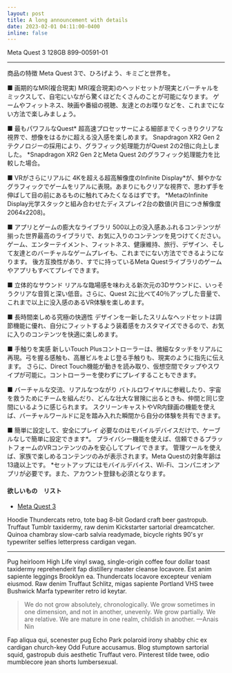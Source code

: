 ```yaml
---
layout: post
title: A long announcement with details
date: 2023-02-01 04:11:00-0400
inline: false
---
```


Meta Quest 3 128GB 899-00591-01

***
商品の特徴
Meta Quest 3で、ひろげよう、キミごと世界を。

■ 画期的なMR(複合現実)
MR(複合現実)のヘッドセットが現実とバーチャルをミックスして、自宅にいながら驚くほどたくさんのことが可能になります。
ゲームやフィットネス、映画や番組の視聴、友達とのお喋りなどを、これまでにない方法で楽しみましょう。

■ 最もパワフルなQuest*
超高速プロセッサーによる細部までくっきりクリアな視界で、想像をはるかに超える没入感を楽しめます。
Snapdragon XR2 Gen 2テクノロジーの採用により、グラフィック処理能力がQuest 2の2倍に向上しました。
*Snapdragon XR2 Gen 2とMeta Quest 2のグラフィック処理能力を比較した場合。

■ VRがさらにリアルに
4Kを超える超高解像度のInfinite Display*が、鮮やかなグラフィックでゲームをリアルに表現。あまりにもクリアな視界で、思わず手を伸ばして目の前にあるものに触れてみたくなるはずです。
*MetaのInfinite Display光学スタックと組み合わせたディスプレイ2台の数値(片目につき解像度 2064x2208)。

■ アプリとゲームの膨大なライブラリ
500以上の没入感あふれるコンテンツが揃った世界最高のライブラリで、お気に入りのコンテンツを見つけてください。
ゲーム、エンターテイメント、フィットネス、健康維持、旅行、デザイン、そして友達とのバーチャルなゲームプレイも、これまでにない方法でできるようになります。
後方互換性があり、すでに持っているMeta Questライブラリのゲームやアプリもすべてプレイできます。

■ 立体的なサウンド
リアルな臨場感を味わえる新次元の3Dサウンドに、いっそうクリアな音質と深い低音。さらに、Quest 2に比べて40％アップした音量で、これまで以上に没入感のあるVR体験を楽しめます。

■ 長時間楽しめる究極の快適性
デザインを一新したスリムなヘッドセットは調節機能に優れ、自分にフィットするよう装着感をカスタマイズできるので、お気に入りのコンテンツを快適に楽しめます。

■ 手触りを実感
新しいTouch Plusコントローラーは、微細なタッチをリアルに再現。弓を握る感触も、高層ビルをよじ登る手触りも、現実のように指先に伝えます。
さらに、Direct Touch機能が動きを読み取り、仮想空間でタップやスワイプが可能に。コントローラーを使わずにプレイすることもできます。

■ バーチャルな交流、リアルなつながり
バトルロワイヤルに参戦したり、宇宙を救うためにチームを組んだり、どんな壮大な冒険に出るときも、仲間と同じ空間にいるように感じられます。
スクリーンキャストやVR内録画の機能を使えば、バーチャルワールドに足を踏み入れた瞬間から自分の体験を共有できます。

■ 簡単に設定して、安全にプレイ
必要なのはモバイルデバイスだけで、ケーブルなしで簡単に設定できます*。
プライバシー機能を使えば、信頼できるプラットフォームのVRコンテンツのみを安心してプレイできます。
管理ツールを使えば、家族で楽しめるコンテンツのみが表示されます。Meta Questの対象年齢は13歳以上です。
*セットアップにはモバイルデバイス、Wi-Fi、コンパニオンアプリが必要です。また、アカウント登録も必須となります。

#### 欲しいもの　リスト
<ul>
    <li><a href="https://www.biccamera.com/bc/item/12102260/">Meta Quest 3</a></li>
    <!-- <li>fixie</li>
    <li>raybans</li>
    <li>messenger bag</li> -->
</ul>

Hoodie Thundercats retro, tote bag 8-bit Godard craft beer gastropub. Truffaut Tumblr taxidermy, raw denim Kickstarter sartorial dreamcatcher. Quinoa chambray slow-carb salvia readymade, bicycle rights 90's yr typewriter selfies letterpress cardigan vegan.

***

Pug heirloom High Life vinyl swag, single-origin coffee four dollar toast taxidermy reprehenderit fap distillery master cleanse locavore. Est anim sapiente leggings Brooklyn ea. Thundercats locavore excepteur veniam eiusmod. Raw denim Truffaut Schlitz, migas sapiente Portland VHS twee Bushwick Marfa typewriter retro id keytar.

> We do not grow absolutely, chronologically. We grow sometimes in one dimension, and not in another, unevenly. We grow partially. We are relative. We are mature in one realm, childish in another.
> —Anais Nin

Fap aliqua qui, scenester pug Echo Park polaroid irony shabby chic ex cardigan church-key Odd Future accusamus. Blog stumptown sartorial squid, gastropub duis aesthetic Truffaut vero. Pinterest tilde twee, odio mumblecore jean shorts lumbersexual.

